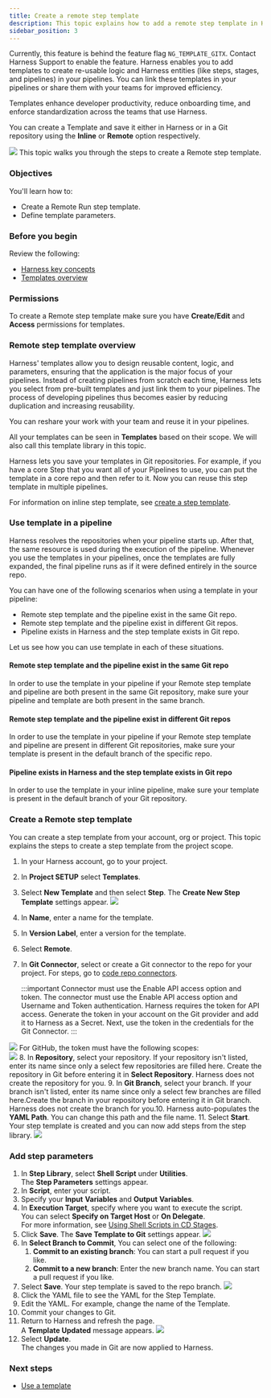 ```yaml
---
title: Create a remote step template
description: This topic explains how to add a remote step template in Harness.
sidebar_position: 3
---
```


Currently, this feature is behind the feature flag `NG_TEMPLATE_GITX`. Contact Harness Support to enable the feature. ​Harness enables you to add templates to create re-usable logic and Harness entities (like steps, stages, and pipelines) in your pipelines. You can link these templates in your pipelines or share them with your teams for improved efficiency.

Templates enhance developer productivity, reduce onboarding time, and enforce standardization across the teams that use Harness.

You can create a Template and save it either in Harness or in a Git repository using the **Inline** or **Remote** option respectively.

![](./static/create-a-remote-step-template-16.png)
This topic walks you through the steps to create a Remote step template.

### Objectives

You'll learn how to:

* Create a Remote Run step template.
* Define template parameters.

### Before you begin

Review the following:

* [Harness key concepts](/docs/get-started/key-concepts)
* [Templates overview](/docs/platform/templates/template/)

### Permissions

To create a Remote step template make sure you have **Create/Edit** and **Access** permissions for templates.

### Remote step template overview

Harness' templates allow you to design reusable content, logic, and parameters, ensuring that the application is the major focus of your pipelines.​ Instead of creating pipelines from scratch each time, Harness lets you select from pre-built templates and just link them to your pipelines. The process of developing pipelines thus becomes easier by reducing duplication and increasing reusability.

You can reshare your work with your team and reuse it in your pipelines.​

All your templates can be seen in **Templates** based on their scope. ​We will also call this template library in this topic.

Harness lets you save your templates in Git repositories.​ For example, if you have a core Step that you want all of your Pipelines to use, you can put the template in a core repo and then refer to it. Now you can reuse this step template in multiple pipelines.

For information on inline step template, see [create a step template](/docs/platform/templates/run-step-template-quickstart/).

### Use template in a pipeline

Harness resolves the repositories when your pipeline starts up. After that, the same resource is used during the execution of the pipeline. Whenever you use the templates in your pipelines, once the templates are fully expanded, the final pipeline runs as if it were defined entirely in the source repo.​

You can have one of the following scenarios when using a template in your pipeline:

* Remote step template and the pipeline exist in the same Git repo.
* Remote step template and the pipeline exist in different Git repos.
* Pipeline exists in Harness and the step template exists in Git repo.

Let us see how you can use template in each of these situations.

#### Remote step template and the pipeline exist in the same Git repo

In order to use the template in your pipeline if your Remote step template and pipeline are both present in the same Git repository, make sure your pipeline and template are both present in the same branch.​

#### Remote step template and the pipeline exist in different Git repos

In order to use the template in your pipeline if your Remote step template and pipeline are present in different Git repositories,​ make sure your template is present in the default branch of the specific repo.

#### Pipeline exists in Harness and the step template exists in Git repo

In order to use the template in your inline pipeline​, make sure your template is present in the default branch of your Git repository.

### Create a Remote step template

You can create a step template from your account, org or project. This topic explains the steps to create a step template from the project scope.

1. In your Harness account, go to your project.
2. In **Project SETUP** select **Templates**.
3. Select **New Template** and then select **Step**. The **Create New Step Template** settings appear.
   ![](./static/create-a-remote-step-template-17.png)
4. In **Name**, enter a name for the template.
5. In **Version Label**, enter a version for the template.
6. Select **Remote**.
7. In **Git Connector**, select or create a Git connector to the repo for your project. For steps, go to [code repo connectors](/docs/category/code-repo-connectors).
   
   :::important
   Connector must use the Enable API access option and token. The connector must use the Enable API access option and Username and Token authentication. ​Harness requires the token for API access. Generate the token in your account on the Git provider and add it to Harness as a Secret. Next, use the token in the credentials for the Git Connector.​​ 
   :::

![](./static/create-a-remote-step-template-18.png)
For GitHub, the token must have the following scopes:​  
![](./static/create-a-remote-step-template-19.png)
8. In **Repository**, select your repository. If your repository isn't listed, enter its name since only a select few repositories are filled here. ​Create the repository in Git before entering it in **Select Repository**. Harness does not create the repository for you.
9. In **Git Branch**, select your branch. If your branch isn't listed, enter its name since only a select few branches are filled here.​Create the branch in your repository before entering it in Git branch. Harness does not create the branch for you.​
10.  Harness auto-populates the **YAML Path**. You can change this path and the file name.
11.  Select **Start**.​  
Your step template is created and you can now add steps from the step library.
![](./static/create-a-remote-step-template-20.png)

### Add step parameters

1. In **Step Library**, select **Shell Script** under **Utilities**.  
The **Step Parameters** settings appear.​
2. ​In **Script**, enter your script.
3. Specify your **Input** **Variables** and **Output** **Variables**.
4. In **Execution Target**,​ specify where you want to execute the script.  
You can select **Specify on Target Host** or **On Delegate**.  
For more information, see [Using Shell Scripts in CD Stages](/docs/continuous-delivery/x-platform-cd-features/cd-steps/utilities/shell-script-step).
5. Click **Save**. The **Save Template to Git** settings appear.
   ![](./static/create-a-remote-step-template-21.png)
6. In **Select Branch to Commit**, You can select one of the following:
	1. **Commit to an existing branch**: You can start a pull request if you like.​
	2. **Commit to a new branch**:​ Enter the new branch name. You can start a pull request if you like.
7. Select **Save**. Your step template is saved to the repo branch.
   ​![](./static/create-a-remote-step-template-22.png)
8. Click the YAML file to see the YAML for the Step Template.
9.  Edit the YAML. For example, change the name of the Template.​
10. Commit your changes to Git.​
11. Return to Harness and refresh the page.​​  
A **Template Updated** message appears.
![](./static/create-a-remote-step-template-23.png)
12. Select **Update**.  
The changes you made in Git are now applied to Harness.​​

### Next steps

* [Use a template](/docs/platform/templates/use-a-template/)

